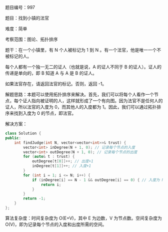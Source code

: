 题目编号：997

题目：找到小镇的法官

难度：简单

考察范围：图论、拓扑排序

题干：在一个小镇里，有 N 个人被标记为 1 到 N 。有一个法官，他是唯一一个不被标记的人。

每个人都有一个独一无二的证人（也就是说，A 的证人不同于 B 的证人）。证人的传递是单向的，即 B 知道 A 与 A 是 B 的证人。

如果法官存在，请返回法官的标记。否则，返回 -1。

解题思路：本题可以使用拓扑排序来解决。首先，我们可以将每个人看作一个节点，每个证人指向被证明的人，这样就形成了一个有向图。因为法官不是任何人的证人，所以法官的入度为 0，而其他人的入度都为 1。因此，我们可以通过拓扑排序来找到入度为 0 的节点，即法官。

解决方案：

```cpp
class Solution {
public:
    int findJudge(int N, vector<vector<int>>& trust) {
        vector<int> inDegree(N + 1, 0); // 记录每个节点的入度
        vector<int> outDegree(N + 1, 0); // 记录每个节点的出度
        for (auto& t : trust) {
            outDegree[t[0]]++; // 出度+1
            inDegree[t[1]]++; // 入度+1
        }
        for (int i = 1; i <= N; i++) {
            if (inDegree[i] == N - 1 && outDegree[i] == 0) { // 入度为 N-1，出度为 0，即为法官
                return i;
            }
        }
        return -1;
    }
};
```

算法复杂度：时间复杂度为 O(E+V)，其中 E 为边数，V 为节点数。空间复杂度为 O(V)，即为记录每个节点的入度和出度所需的空间。